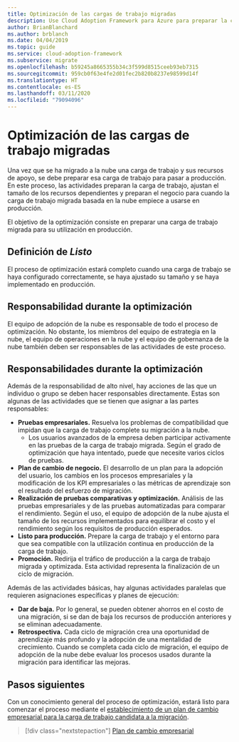 ```yaml
---
title: Optimización de las cargas de trabajo migradas
description: Use Cloud Adoption Framework para Azure para preparar la carga de trabajo y los recursos migrados para promoverlos a producción.
author: BrianBlanchard
ms.author: brblanch
ms.date: 04/04/2019
ms.topic: guide
ms.service: cloud-adoption-framework
ms.subservice: migrate
ms.openlocfilehash: b59245a8665355b34c3f599d8515ceeb93eb7315
ms.sourcegitcommit: 959cb0f63e4fe2d01fec2b820b8237e98599d14f
ms.translationtype: HT
ms.contentlocale: es-ES
ms.lasthandoff: 03/11/2020
ms.locfileid: "79094096"
---
```

# <a name="optimize-migrated-workloads"></a>Optimización de las cargas de trabajo migradas

Una vez que se ha migrado a la nube una carga de trabajo y sus recursos de apoyo, se debe preparar esa carga de trabajo para pasar a producción. En este proceso, las actividades preparan la carga de trabajo, ajustan el tamaño de los recursos dependientes y preparan el negocio para cuando la carga de trabajo migrada basada en la nube empiece a usarse en producción.

El objetivo de la optimización consiste en preparar una carga de trabajo migrada para su utilización en producción.

## <a name="definition-of-done"></a>Definición de *Listo*

El proceso de optimización estará completo cuando una carga de trabajo se haya configurado correctamente, se haya ajustado su tamaño y se haya implementado en producción.

## <a name="accountability-during-optimization"></a>Responsabilidad durante la optimización

El equipo de adopción de la nube es responsable de todo el proceso de optimización. No obstante, los miembros del equipo de estrategia en la nube, el equipo de operaciones en la nube y el equipo de gobernanza de la nube también deben ser responsables de las actividades de este proceso.

## <a name="responsibilities-during-optimization"></a>Responsabilidades durante la optimización

Además de la responsabilidad de alto nivel, hay acciones de las que un individuo o grupo se deben hacer responsables directamente. Estas son algunas de las actividades que se tienen que asignar a las partes responsables:

- **Pruebas empresariales.** Resuelva los problemas de compatibilidad que impidan que la carga de trabajo complete su migración a la nube.
  - Los usuarios avanzados de la empresa deben participar activamente en las pruebas de la carga de trabajo migrada. Según el grado de optimización que haya intentado, puede que necesite varios ciclos de pruebas.
- **Plan de cambio de negocio.** El desarrollo de un plan para la adopción del usuario, los cambios en los procesos empresariales y la modificación de los KPI empresariales o las métricas de aprendizaje son el resultado del esfuerzo de migración.
- **Realización de pruebas comparativas y optimización.** Análisis de las pruebas empresariales y de las pruebas automatizadas para comparar el rendimiento. Según el uso, el equipo de adopción de la nube ajusta el tamaño de los recursos implementados para equilibrar el costo y el rendimiento según los requisitos de producción esperados.
- **Listo para producción.** Prepare la carga de trabajo y el entorno para que sea compatible con la utilización continua en producción de la carga de trabajo.
- **Promoción.** Redirija el tráfico de producción a la carga de trabajo migrada y optimizada. Esta actividad representa la finalización de un ciclo de migración.

Además de las actividades básicas, hay algunas actividades paralelas que requieren asignaciones específicas y planes de ejecución:

- **Dar de baja.** Por lo general, se pueden obtener ahorros en el costo de una migración, si se dan de baja los recursos de producción anteriores y se eliminan adecuadamente.
- **Retrospectiva.** Cada ciclo de migración crea una oportunidad de aprendizaje más profundo y la adopción de una mentalidad de crecimiento. Cuando se completa cada ciclo de migración, el equipo de adopción de la nube debe evaluar los procesos usados durante la migración para identificar las mejoras.

## <a name="next-steps"></a>Pasos siguientes

Con un conocimiento general del proceso de optimización, estará listo para comenzar el proceso mediante el [establecimiento de un plan de cambio empresarial para la carga de trabajo candidata a la migración](./business-change-plan.md).

> [!div class="nextstepaction"]
> [Plan de cambio empresarial](./business-change-plan.md)
